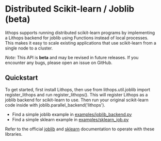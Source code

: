 # Distributed Scikit-learn / Joblib (beta)

lithops supports running distributed scikit-learn programs by implementing a Lithops backend for joblib using Functions instead of local processes. This makes it easy to scale existing applications that use scikit-learn from a single node to a cluster.

*Note:* This API is **beta** and may be revised in future releases. If you encounter any bugs, please open an issue on GitHub.

## Quickstart
To get started, first install Lithops, then use from lithops.util.joblib import register_lithops and run register_lithops(). This will register Lithops as a joblib backend for scikit-learn to use. Then run your original scikit-learn code inside with joblib.parallel_backend('lithops').

- Find a simple joblib example in [examples/joblib_backend.py](../examples/joblib_backend.py)
- Find a simple sklearn example in [examples/sklearn_job.py](../examples/sklearn_job.py)

Refer to the official [joblib](https://joblib.readthedocs.io/en/latest/parallel.html) and [sklearn](https://scikit-learn.org/stable/user_guide.html) documentation to operate with these libraries.
